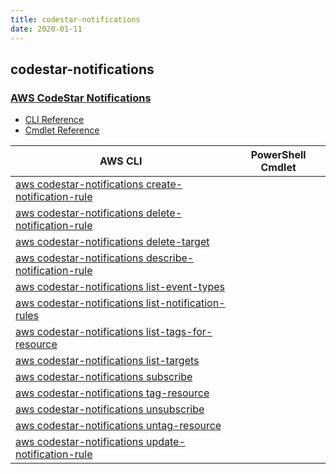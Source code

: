 ```yaml
---
title: codestar-notifications
date: 2020-01-11
---
```


## codestar-notifications

### [AWS CodeStar Notifications](https://aws.amazon.com/codestar/)

* [CLI Reference](https://docs.aws.amazon.com/cli/latest/reference/codestar-notifications/index.html)
* [Cmdlet Reference](https://docs.aws.amazon.com/powershell/latest/reference/items/CodeStarNotifications_cmdlets.html)

|AWS CLI|PowerShell Cmdlet|
|----|----|
|[aws codestar-notifications create-notification-rule](https://docs.aws.amazon.com/cli/latest/reference/codestar-notifications/create-notification-rule.html)||
|[aws codestar-notifications delete-notification-rule](https://docs.aws.amazon.com/cli/latest/reference/codestar-notifications/delete-notification-rule.html)||
|[aws codestar-notifications delete-target](https://docs.aws.amazon.com/cli/latest/reference/codestar-notifications/delete-target.html)||
|[aws codestar-notifications describe-notification-rule](https://docs.aws.amazon.com/cli/latest/reference/codestar-notifications/describe-notification-rule.html)||
|[aws codestar-notifications list-event-types](https://docs.aws.amazon.com/cli/latest/reference/codestar-notifications/list-event-types.html)||
|[aws codestar-notifications list-notification-rules](https://docs.aws.amazon.com/cli/latest/reference/codestar-notifications/list-notification-rules.html)||
|[aws codestar-notifications list-tags-for-resource](https://docs.aws.amazon.com/cli/latest/reference/codestar-notifications/list-tags-for-resource.html)||
|[aws codestar-notifications list-targets](https://docs.aws.amazon.com/cli/latest/reference/codestar-notifications/list-targets.html)||
|[aws codestar-notifications subscribe](https://docs.aws.amazon.com/cli/latest/reference/codestar-notifications/subscribe.html)||
|[aws codestar-notifications tag-resource](https://docs.aws.amazon.com/cli/latest/reference/codestar-notifications/tag-resource.html)||
|[aws codestar-notifications unsubscribe](https://docs.aws.amazon.com/cli/latest/reference/codestar-notifications/unsubscribe.html)||
|[aws codestar-notifications untag-resource](https://docs.aws.amazon.com/cli/latest/reference/codestar-notifications/untag-resource.html)||
|[aws codestar-notifications update-notification-rule](https://docs.aws.amazon.com/cli/latest/reference/codestar-notifications/update-notification-rule.html)||

